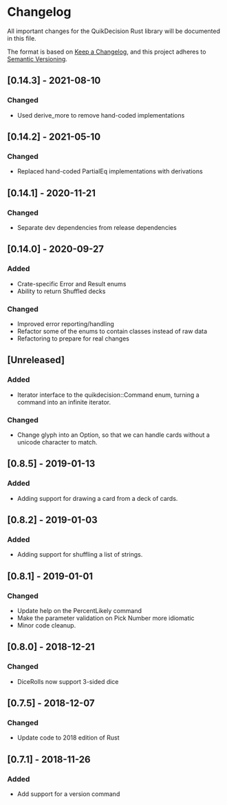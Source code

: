 # Changelog

All important changes for the QuikDecision Rust library will be documented
in this file.

The format is based on [Keep a Changelog](https://keepachangelog.com/en/1.0.0/),
and this project adheres to [Semantic Versioning](https://semver.org/spec/v2.0.0.html).

## [0.14.3] - 2021-08-10
### Changed
- Used derive_more to remove hand-coded implementations

## [0.14.2] - 2021-05-10
### Changed
- Replaced hand-coded PartialEq implementations with derivations

## [0.14.1] - 2020-11-21
### Changed
- Separate dev dependencies from release dependencies

## [0.14.0] - 2020-09-27
### Added
- Crate-specific Error and Result enums
- Ability to return Shuffled decks
### Changed
- Improved error reporting/handling
- Refactor some of the enums to contain classes instead of raw data
- Refactoring to prepare for real changes

## [Unreleased]
### Added
- Iterator interface to the quikdecision::Command enum, turning a command into an infinite iterator.
### Changed
- Change glyph into an Option, so that we can handle cards without a unicode character to match.

## [0.8.5] - 2019-01-13
### Added
- Adding support for drawing a card from a deck of cards.

## [0.8.2] - 2019-01-03
### Added
- Adding support for shuffling a list of strings.

## [0.8.1] - 2019-01-01
### Changed
- Update help on the PercentLikely command
- Make the parameter validation on Pick Number more idiomatic
- Minor code cleanup.

## [0.8.0] - 2018-12-21
### Changed
- DiceRolls now support 3-sided dice

## [0.7.5] - 2018-12-07
### Changed
- Update code to 2018 edition of Rust

## [0.7.1] - 2018-11-26
### Added
- Add support for a version command
